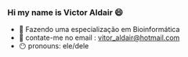 ### Hi my name is Victor Aldair 😄

- 🌱 Fazendo uma especialização em Bioinformática 
- 📩 contate-me no email : vitor_aldair@hotmail.com
- 😶 pronouns: ele/dele
